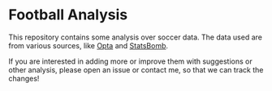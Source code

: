 # Football Analysis

This repository contains some analysis over soccer data.
The data used are from various sources, like [Opta](https://www.statsperform.com/opta/) and [StatsBomb](https://github.com/statsbomb/open-data).

If you are interested in adding more or improve them with suggestions or other analysis, please open an issue or contact me, so that we can track the changes!



